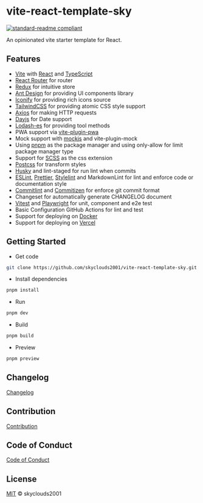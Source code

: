 # vite-react-template-sky

[![standard-readme compliant](https://img.shields.io/badge/readme%20style-standard-brightgreen.svg?style=flat-square)](https://github.com/RichardLitt/standard-readme)

An opinionated vite starter template for React.

## Features

- [Vite](https://vitejs.dev/) with [React](https://react.dev/) and [TypeScript](https://www.typescriptlang.org/)
- [React Router](https://reactrouter.com/) for router
- [Redux](https://redux.js.org/) for intuitive store
- [Ant Design](https://ant.design/) for providing UI components library
- [Iconify](https://iconify.design/) for providing rich icons source
- [TailwindCSS](https://tailwindcss.com/) for providing atomic CSS style support
- [Axios](https://axios-http.com/) for making HTTP requests
- [Dayjs](https://day.js.org/) for Date support
- [Lodash-es](https://lodash.com/) for providing tool methods
- PWA support via [vite-plugin-pwa](https://vite-pwa-org.netlify.app/)
- Mock support with [mockjs](http://mockjs.com/) and vite-plugin-mock
- Using [pnpm](https://pnpm.io/) as the package manager and using only-allow for limit package manager type
- Support for [SCSS](https://sass-lang.com/) as the css extension
- [Postcss](https://postcss.org/) for transform styles
- [Husky](https://typicode.github.io/husky/) and lint-staged for run lint when commits
- [ESLint](https://eslint.org/), [Prettier](https://prettier.io/), [Stylelint](https://stylelint.io/) and MarkdownLint for lint and enforce code or documentation style
- [Commitlint](https://commitlint.js.org/) and [Commitizen](https://commitizen-tools.github.io/commitizen/) for enforce git commit format
- Changeset for automatically generate CHANGELOG document
- [Vitest](https://vitest.dev/) and [Playwright](https://playwright.dev/) for unit, component and e2e test
- Basic Configuration GitHub Actions for lint and test
- Support for deploying on [Docker](https://www.docker.com/)
- Support for deploying on [Vercel](https://vercel.com/)

## Getting Started

- Get code

```bash
git clone https://github.com/skyclouds2001/vite-react-template-sky.git
```

- Install dependencies

```bash
pnpm install
```

- Run

```bash
pnpm dev
```

- Build

```bash
pnpm build
```

- Preview

```bash
pnpm preview
```

## Changelog

[Changelog](CHANGELOG.md)

## Contribution

[Contribution](CONTRIBUTING.md)

## Code of Conduct

[Code of Conduct](CODE_OF_CONDUCT.md)

## License

[MIT](LICENSE) © skyclouds2001
